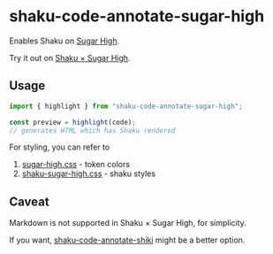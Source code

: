 # shaku-code-annotate-sugar-high

Enables Shaku on [Sugar High](https://github.com/huozhi/sugar-high).

Try it out on [Shaku &times; Sugar High](https://shaku-web.vercel.app/sugar-high).

## Usage

```jsx
import { highlight } from "shaku-code-annotate-sugar-high";

const preview = highlight(code);
// generates HTML which has Shaku rendered
```

For styling, you can refer to

1. [sugar-high.css](https://github.com/JSerZANP/shaku/blob/main/examples/web/css/sugar-high.css) - token colors
2. [shaku-sugar-high.css](https://github.com/JSerZANP/shaku/blob/main/examples/web/css/shaku-sugar-high.css) - shaku styles

## Caveat

Markdown is not supported in Shaku &times; Sugar High, for simplicity.

If you want, [shaku-code-annotate-shiki](https://github.com/JSerZANP/shaku/tree/main/packages/shaku-code-annotate-shiki)
might be a better option.
